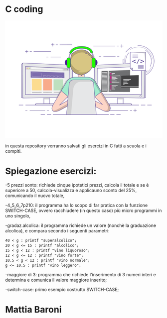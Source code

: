# C coding
![coding gif](coding-freak.gif)

in questa repository verranno salvati gli esercizi in C fatti a scuola e i compiti.

# Spiegazione esercizi:
  -5 prezzi sonto: richiede cinque ipotetici prezzi, calcola il totale e se è superiore a 50, calcola-visualizza e applicauno sconto del 25%, comunicando il nuovo totale,
 
  -4_5_6_7p210: il programma ha lo scopo di far pratica con la funzione SWITCH-CASE, ovvero racchiudere (in questo caso) più micro programmi in uno singolo,
 
  -gradaz.alcolica: il programma richiede un valore (nonchè la graduazione alcolica), e compara secondo i seguenti parametri:
    
    40 < g : printf "superalcolico";
    20 < g <= 15 : printf "alcolico";
    15 < g < 12 : printf "vino liquoroso";
    12 < g <= 12 : printf "vino forte";
    10.5 < g < 12 : printf "vino normale";
    g <= 10.5 : printf "vino leggero";
    
  -maggiore di 3: programma che richiede l'inserimento di 3 numeri interi e determina e comunica il valore maggiore inserito;
 
  -switch-case: primo esempio costrutto SWITCH-CASE;
 
# Mattia Baroni
